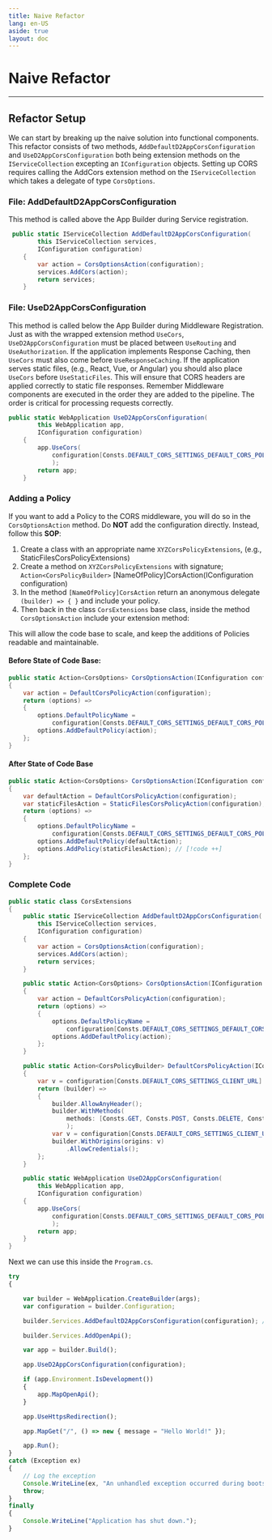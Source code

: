 ```yaml
---
title: Naive Refactor
lang: en-US
aside: true
layout: doc
---
```


# Naive Refactor

---

## Refactor Setup

We can start by breaking up the naive solution into functional components. This refactor consists of two methods, `AddDefaultD2AppCorsConfiguration` and `UseD2AppCorsConfiguration` both being extension methods on the `IServiceCollection` excepting an `IConfiguration` objects. Setting up CORS requires calling the AddCors extension method on the `IServiceCollection` which takes a delegate of type `CorsOptions`.

### File: AddDefaultD2AppCorsConfiguration

This method is called above the App Builder during Service registration.

```cs
 public static IServiceCollection AddDefaultD2AppCorsConfiguration(
        this IServiceCollection services,
        IConfiguration configuration)
    {
        var action = CorsOptionsAction(configuration);
        services.AddCors(action);
        return services;
    }
```

### File: UseD2AppCorsConfiguration

This method is called below the App Builder during Middleware Registration. Just as with the wrapped extension method `UseCors`, `UseD2AppCorsConfiguration` must be placed between `UseRouting` and `UseAuthorization`. If the application implements Response Caching, then `UseCors` must also come before `UseResponseCaching`. If the application serves static files, (e.g., React, Vue, or Angular) you should also place `UseCors` before `UseStaticFiles`. This will ensure that CORS headers are applied correctly to static file responses. Remember Middleware components are executed in the order they are added to the pipeline. The order is critical for processing requests correctly.

```cs
public static WebApplication UseD2AppCorsConfiguration(
        this WebApplication app,
        IConfiguration configuration)
    {
        app.UseCors(
            configuration[Consts.DEFAULT_CORS_SETTINGS_DEFAULT_CORS_POLICY_NAME]!
            );
        return app;
    }
```

### Adding a Policy

If you want to add a Policy to the CORS middleware, you will do so in the `CorsOptionsAction` method. Do **NOT** add the configuration directly. Instead, follow this **SOP**:

1. Create a class with an appropriate name `XYZCorsPolicyExtensions`, (e.g., StaticFilesCorsPolicyExtensions)
2. Create a method on `XYZCorsPolicyExtensions` with signature; `Action<CorsPolicyBuilder>` [NameOfPolicy]CorsAction(IConfiguration configuration)
3. In the method `[NameOfPolicy]CorsAction` return an anonymous delegate `(builder) => { }` and include your policy.
4. Then back in the class `CorsExtensions` base class, inside the method `CorsOptionsAction` include your extension method:

This will allow the code base to scale, and keep the additions of Policies readable and maintainable.

#### Before State of Code Base:

```cs
public static Action<CorsOptions> CorsOptionsAction(IConfiguration configuration)
{
    var action = DefaultCorsPolicyAction(configuration);
    return (options) =>
    {
        options.DefaultPolicyName =
            configuration[Consts.DEFAULT_CORS_SETTINGS_DEFAULT_CORS_POLICY_NAME]!;
        options.AddDefaultPolicy(action);
    };
}
```

#### After State of Code Base

```cs
public static Action<CorsOptions> CorsOptionsAction(IConfiguration configuration)
{
    var defaultAction = DefaultCorsPolicyAction(configuration);
    var staticFilesAction = StaticFilesCorsPolicyAction(configuration); // [!code ++]
    return (options) =>
    {
        options.DefaultPolicyName =
            configuration[Consts.DEFAULT_CORS_SETTINGS_DEFAULT_CORS_POLICY_NAME]!;
        options.AddDefaultPolicy(defaultAction);
        options.AddPolicy(staticFilesAction); // [!code ++]
    };
}
```

### Complete Code

```cs
public static class CorsExtensions
{
    public static IServiceCollection AddDefaultD2AppCorsConfiguration(
        this IServiceCollection services,
        IConfiguration configuration)
    {
        var action = CorsOptionsAction(configuration);
        services.AddCors(action);
        return services;
    }

    public static Action<CorsOptions> CorsOptionsAction(IConfiguration configuration)
    {
        var action = DefaultCorsPolicyAction(configuration);
        return (options) =>
        {
            options.DefaultPolicyName =
                configuration[Consts.DEFAULT_CORS_SETTINGS_DEFAULT_CORS_POLICY_NAME]!;
            options.AddDefaultPolicy(action);
        };
    }

    public static Action<CorsPolicyBuilder> DefaultCorsPolicyAction(IConfiguration configuration)
    {
        var v = configuration[Consts.DEFAULT_CORS_SETTINGS_CLIENT_URL]!;
        return (builder) =>
        {
            builder.AllowAnyHeader();
            builder.WithMethods(
                methods: [Consts.GET, Consts.POST, Consts.DELETE, Consts.OPTIONS]
                );
            var v = configuration[Consts.DEFAULT_CORS_SETTINGS_CLIENT_URL]!;
            builder.WithOrigins(origins: v)
                .AllowCredentials();
        };
    }

    public static WebApplication UseD2AppCorsConfiguration(
        this WebApplication app,
        IConfiguration configuration)
    {
        app.UseCors(
            configuration[Consts.DEFAULT_CORS_SETTINGS_DEFAULT_CORS_POLICY_NAME]!
            );
        return app;
    }
}
```

Next we can use this inside the `Program.cs`.

```js
try
{

    var builder = WebApplication.CreateBuilder(args);
    var configuration = builder.Configuration;

    builder.Services.AddDefaultD2AppCorsConfiguration(configuration); // [!code focus]

    builder.Services.AddOpenApi();

    var app = builder.Build();

    app.UseD2AppCorsConfiguration(configuration);

    if (app.Environment.IsDevelopment())
    {
        app.MapOpenApi();
    }

    app.UseHttpsRedirection();

    app.MapGet("/", () => new { message = "Hello World!" });

    app.Run();
}
catch (Exception ex)
{
    // Log the exception
    Console.WriteLine(ex, "An unhandled exception occurred during bootstrapping the application.");
    throw;
}
finally
{
    Console.WriteLine("Application has shut down.");
}
```
